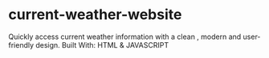 # current-weather-website
Quickly access current weather information with a clean , modern and user-friendly design.
Built With: HTML & JAVASCRIPT

